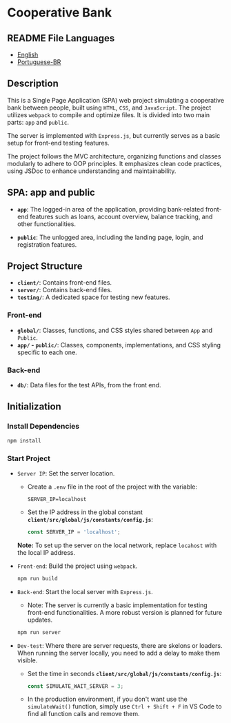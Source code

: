 # Cooperative Bank

## README File Languages

- [English](README.md)
- [Portuguese-BR](README-pt.md)

## Description

This is a Single Page Application (SPA) web project simulating a cooperative bank between people, built using `HTML`, `CSS`, and `JavaScript`. The project utilizes `webpack` to compile and optimize files. It is divided into two main parts: `app` and `public`.

The server is implemented with `Express.js`, but currently serves as a basic setup for front-end testing features.

The project follows the MVC architecture, organizing functions and classes modularly to adhere to OOP principles. It emphasizes clean code practices, using JSDoc to enhance understanding and maintainability.

## SPA: app and public

- **`app`**: The logged-in area of the application, providing bank-related front-end features such as loans, account overview, balance tracking, and other functionalities.

- **`public`**: The unlogged area, including the landing page, login, and registration features.

## Project Structure

- **`client/`**: Contains front-end files.
- **`server/`**: Contains back-end files.
- **`testing/`**: A dedicated space for testing new features.

### Front-end

- **`global/`**: Classes, functions, and CSS styles shared between `App` and `Public`.
- **`app/` - `public/`**: Classes, components, implementations, and CSS styling specific to each one.

### Back-end

- **`db/`**: Data files for the test APIs, from the front end.

## Initialization

### Install Dependencies

```bash
npm install
```

### Start Project

- `Server IP`: Set the server location.

  - Create a `.env` file in the root of the project with the variable:

    ```
    SERVER_IP=localhost
    ```

  - Set the IP address in the global constant **`client/src/global/js/constants/config.js`**:

    ```js
    const SERVER_IP = 'localhost';
    ```

  **Note:** To set up the server on the local network, replace `locahost` with the local IP address.

- `Front-end`: Build the project using `webpack`.

  ```bash
  npm run build
  ```

- `Back-end`: Start the local server with `Express.js`.

  - Note: The server is currently a basic implementation for testing front-end functionalities. A more robust version is planned for future updates.

  ```bash
  npm run server
  ```

- `Dev-test`: Where there are server requests, there are skelons or loaders. When running the server locally, you need to add a delay to make them visible.

  - Set the time in seconds **`client/src/global/js/constants/config.js`**:

    ```js
    const SIMULATE_WAIT_SERVER = 3;
    ```

  - In the production environment, if you don't want use the `simulateWait()` function, simply use `Ctrl + Shift + F` in VS Code to find all function calls and remove them.
